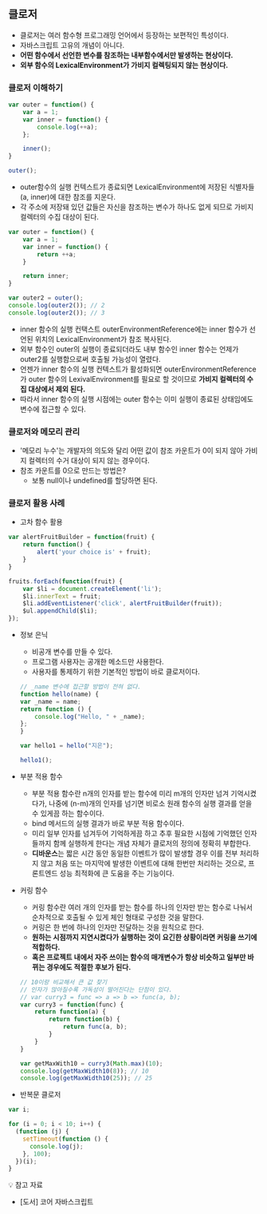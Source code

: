 ## 클로저

- 클로저는 여러 함수형 프로그래밍 언어에서 등장하는 보편적인 특성이다. 
- 자바스크립트 고유의 개념이 아니다. 
- **어떤 함수에서 선언한 변수를 참조하는 내부함수에서만 발생하는 현상이다.**
- **외부 함수의 LexicalEnvironment가 가비지 컬렉팅되지 않는 현상이다.** 


### 클로저 이해하기

```javascript
var outer = function() {
    var a = 1; 
    var inner = function() {
        console.log(++a);
    };

    inner(); 
}

outer(); 
```

- outer함수의 실행 컨텍스트가 종료되면 LexicalEnvironment에 저장된 식별자들(a, inner)에 대한 참조를 지운다. 
- 각 주소에 저장돼 있던 값들은 자신을 참조하는 변수가 하나도 없게 되므로 가비지 컬렉터의 수집 대상이 된다. 

```javascript
var outer = function() {
    var a = 1; 
    var inner = function() {
        return ++a; 
    }

    return inner; 
}

var outer2 = outer(); 
console.log(outer2()); // 2
console.log(outer2()); // 3
```

- inner 함수의 실행 컨택스트 outerEnvironmentReference에는 inner 함수가 선언된 위치의 LexicalEnvironment가 참조 복사된다. 
- 외부 함수인 outer의 실행이 종료되더라도 내부 함수인 inner 함수는 언제가 outer2를 실행함으로써 호출될 가능성이 열렸다. 
- 언젠가 inner 함수의 실행 컨텍스트가 활성화되면 outerEnvironmentReference가 outer 함수의 LexivalEnvironment를 필요로 할 것이므로 **가비지 컬렉터의 수집 대상에서 제외 된다.**
- 따라서 inner 함수의 실행 시점에는 outer 함수는 이미 실행이 종료된 상태임에도 변수에 접근할 수 있다.  

### 클로저와 메모리 관리

- '메모리 누수'는 개발자의 의도와 달리 어떤 값이 참조 카운트가 0이 되지 않아 가비지 컬렉터의 수거 대상이 되지 않는 경우이다. 
- 참조 카운트를 0으로 만드는 방법은? 
    - 보통 null이나 undefined를 할당하면 된다. 

### 클로저 활용 사례

- 고차 함수 활용

```javascript
var alertFruitBuilder = function(fruit) {
    return function() {
        alert('your choice is' + fruit);
    }
}

fruits.forEach(function(fruit) {
    var $li = document.createElement('li');
    $li.innerText = fruit;
    $li.addEventListener('click', alertFruitBuilder(fruit));
    $ul.appendChild($li);
}); 
```

- 정보 은닉
    - 비공개 변수를 만들 수 있다.
    - 프로그램 사용자는 공개한 메소드만 사용한다.
    - 사용자를 통제하기 위한 기본적인 방법이 바로 클로저이다.

    ```javascript
    // _name 변수에 접근할 방법이 전혀 없다.
    function hello(name) {
    var _name = name;
    return function () {
        console.log("Hello, " + _name);
    };
    }

    var hello1 = hello("지은");

    hello1();
    ```

- 부분 적용 함수
    - 부분 적용 함수란 n개의 인자를 받는 함수에 미리 m개의 인자만 넘겨 기억시켰다가, 나중에 (n-m)개의 인자를 넘기면 비로소 원래 함수의 실행 결과를 얻을 수 있게끔 하는 함수이다. 
    - bind 메서드의 실행 결과가 바로 부분 적용 함수이다. 
    - 미리 일부 인자를 넘겨두어 기억하게끔 하고 추후 필요한 시점에 기억했던 인자들까지 함께 실행하게 한다는 개념 자체가 클로저의 정의에 정확히 부합한다. 
    - **디바운스**는 짧은 시간 동안 동일한 이벤트가 많이 발생할 경우 이를 전부 처리하지 않고 처음 또는 마지막에 발생한 이벤트에 대해 한번만 처리하는 것으로, 프론트엔드 성능 최적화에 큰 도움을 주는 기능이다.

- 커링 함수
    - 커링 함수란 여러 개의 인자를 받는 함수를 하나의 인자만 받는 함수로 나눠서 순차적으로 호출될 수 있게 체인 형태로 구성한 것을 말한다. 
    - 커링은 한 번에 하나의 인자만 전달하는 것을 원칙으로 한다. 
    - **원하는 시점까지 지연시켰다가 실행하는 것이 요긴한 상황이라면 커링을 쓰기에 적합하다.** 
    - **혹은 프로젝트 내에서 자주 쓰이는 함수의 매개변수가 항상 비슷하고 일부만 바뀌는 경우에도 적절한 후보가 된다.** 

    ```javascript
    // 10이랑 비교해서 큰 값 찾기
    // 인자가 많아질수록 가독성이 떨어진다는 단점이 있다. 
    // var curry3 = func => a => b => func(a, b);
    var curry3 = function(func) {
        return function(a) {
            return function(b) {
                return func(a, b);
            }
        }
    }

    var getMaxWith10 = curry3(Math.max)(10); 
    console.log(getMaxWidth10(8)); // 10
    console.log(getMaxWidth10(25)); // 25
    ```

- 반복문 클로저

```javascript
var i;

for (i = 0; i < 10; i++) {
  (function (j) {
    setTimeout(function () {
      console.log(j);
    }, 100);
  })(i);
}
```

💡 참고 자료

- [도서] 코어 자바스크립트 

